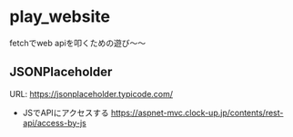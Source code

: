 # play_website
fetchでweb apiを叩くための遊び～～

## JSONPlaceholder

URL: https://jsonplaceholder.typicode.com/

- JSでAPIにアクセスする
https://aspnet-mvc.clock-up.jp/contents/rest-api/access-by-js